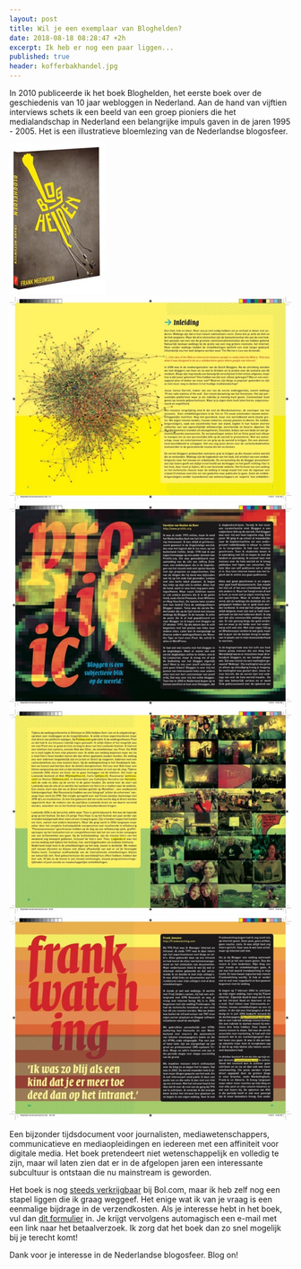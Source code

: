 ```yaml
---
layout: post
title: Wil je een exemplaar van Bloghelden?
date: 2018-08-18 08:28:47 +2h
excerpt: Ik heb er nog een paar liggen...
published: true
header: kofferbakhandel.jpg
---
```

In 2010 publiceerde ik het boek Bloghelden, het eerste boek over de geschiedenis van 10 jaar webloggen in Nederland. Aan de hand van vijftien interviews schets ik een beeld van een groep pioniers die het medialandschap in Nederland een belangrijke impuls gaven in de jaren 1995 - 2005. Het is een illustratieve bloemlezing van de Nederlandse blogosfeer.

![<>](/images/cover_bloghelden.jpg)
![<>](/images/bloghelden-1.jpg)
![<>](/images/bloghelden-2.jpg)
![<>](/images/bloghelden-3.jpg)
![<>](/images/bloghelden-4.jpg)

Een bijzonder tijdsdocument voor journalisten, mediawetenschappers, communicatieve en mediaopleidingen en iedereen met een affiniteit voor digitale media. Het boek pretendeert niet wetenschappelijk en volledig te zijn, maar wil laten zien dat er in de afgelopen jaren een interessante subcultuur is ontstaan die nu mainstream is geworden.

Het boek is nog [steeds verkrijgbaar](https://www.bol.com/nl/s/algemeen/zoekresultaten/Ntt/bloghelden/N/0/Nty/1/search/true/searchType/qck/defaultSearchContext/media_all/sc/media_all/index.html) bij Bol.com, maar ik heb zelf nog een stapel liggen die ik graag weggeef. Het enige wat ik van je vraag is een eenmalige bijdrage in de verzendkosten. Als je interesse hebt in het boek, vul dan [dit formulier](https://olisto.typeform.com/to/QfVBhU) in. Je krijgt vervolgens automagisch een e-mail met een link naar het betaalverzoek. Ik zorg dat het boek dan zo snel mogelijk bij je terecht komt!

Dank voor je interesse in de Nederlandse blogosfeer. Blog on!


